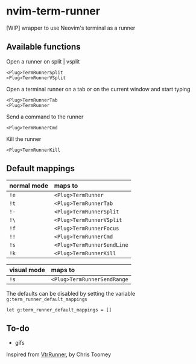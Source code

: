 nvim-term-runner
================

[WIP] wrapper to use Neovim's terminal as a runner

Available functions
-------------------

Open a runner on split | vsplit
```
<Plug>TermRunnerSplit
<Plug>TermRunnerVSplit
```

Open a terminal runner on a tab or on the current window and start typing
```
<Plug>TermRunnerTab
<Plug>TermRunner
```

Send a command to the runner
```
<Plug>TermRunnerCmd
```

Kill the runner
```
<Plug>TermRunnerKill
```

Default mappings
----------------

|normal mode| maps to                     |
|-----------|:----------------------------|
|`!e`       | `<Plug>TermRunner`          |
|`!t`       | `<Plug>TermRunnerTab`       |
|`!-`       | `<Plug>TermRunnerSplit`     |
|`!\`       | `<Plug>TermRunnerVSplit`    |
|`!f`       | `<Plug>TermRunnerFocus`     |
|`!!`       | `<Plug>TermRunnerCmd`       |
|`!s`       | `<Plug>TermRunnerSendLine`  |
|`!k`       | `<Plug>TermRunnerKill`      |

|visual mode| maps to                     |
|-----------|:----------------------------|
|`!s`       | `<Plug>TermRunnerSendRange` |

The defaults can be disabled by setting the variable
`g:term_runner_default_mappings`
```
let g:term_runner_default_mappings = []
```

To-do
-----

- gifs

Inspired from [VtrRunner](https://github.com/christoomey/vim-tmux-runner), by Chris Toomey
